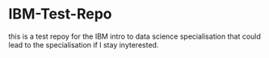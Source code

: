 # IBM-Test-Repo
this is a test repoy for the IBM intro to data science specialisation that could lead to the specialisation if I stay inyterested.
